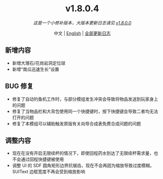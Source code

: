 ﻿<h1 align="center">v1.8.0.4</h1>

<div align="center">

*这是一个小修补版本，大版本更新日志请见 [v1.8.0.0](v1.8.0.0.md)*

中文 | [English](../en/v1.8.0.4.md) | [全部更新日志](../../ChangeLog.md)

</div>

## 新增内容

- 新增大理石/花岗岩洞定位球
- 新增“南瓜迅速生长”设置

## BUG 修复

- 修复了自动钓鱼机工作时，与部分模组发生冲突会导致将物品发送到玩家身上的问题
- 修复了当物品栏和大背包使用同一个快捷键时，按下快捷键会导致二者均无法打开的问题
- 修复了本模组可以辅助触发原版有关向导合成表免费合成问题的问题

## 调整内容

- 现在在没有开启无限续杯的情况下，即使回程药水到达了无限续杯需求量，也不会通过回程快捷键被使用
- 调整 UI 的 SDF 圆角矩形边界抗锯齿，现在不会再因为缩放导致过度模糊。SUIText 边框宽度不再会受到缩放影响